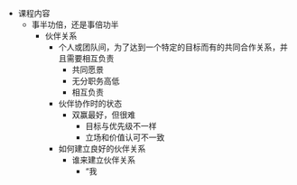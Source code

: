 - 课程内容
	- 事半功倍，还是事倍功半
		- 伙伴关系
			- 个人或团队间，为了达到一个特定的目标而有的共同合作关系，并且需要相互负责
				- 共同愿景
				- 无分职务高低
				- 相互负责
			- 伙伴协作时的状态
				- 双赢最好，但很难
					- 目标与优先级不一样
					- 立场和价值认可不一致
			- 如何建立良好的伙伴关系
				- 谁来建立伙伴关系
					- “我